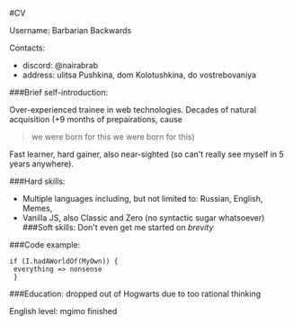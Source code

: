 #CV

Username: Barbarian Backwards

Contacts: 
* discord: @nairabrab
* address: ulitsa Pushkina, dom Kolotushkina, do vostrebovaniya

###Brief self-introduction:

Over-experienced trainee in web technologies. 
Decades of natural acquisition (+9 months of prepairations, cause 
>we were born for this
>we were born for this)

Fast learner, hard gainer, also near-sighted (so can't really see myself in 5 years anywhere).

###Hard skills: 
* Multiple languages including, but not limited to: Russian, English, Memes, 
* Vanilla JS, also Classic and Zero (no syntactic sugar whatsoever)
###Soft skills:
Don't even get me started on *brevity*

###Code example:
```
if (I.hadAWorldOf(MyOwn)) {
 everything => nonsense
 }
```
###Education:
dropped out of Hogwarts due to too rational thinking

English level: mgimo finished
